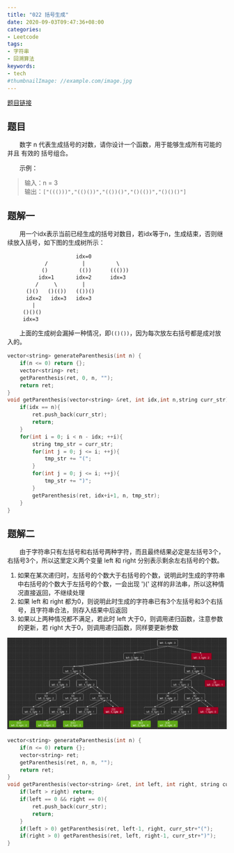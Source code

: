 ```yaml
---
title: "022 括号生成"
date: 2020-09-03T09:47:36+08:00
categories:
- Leetcode
tags:
- 字符串
- 回溯算法
keywords:
- tech
#thumbnailImage: //example.com/image.jpg
---
```

[题目链接](https://leetcode-cn.com/problems/generate-parentheses/)
<!--more-->
## 题目
　　数字 n 代表生成括号的对数，请你设计一个函数，用于能够生成所有可能的并且 有效的 括号组合。

　　示例：
> 输入：n = 3  
输出：`["((()))","(()())","(())()","()(())","()()()"]`

## 题解一
　　用一个idx表示当前已经生成的括号对数目，若idx等于n，生成结束，否则继续放入括号，如下图的生成树所示：
```
                      idx=0
            /           |          \
           ()          (())      ((()))
          idx=1       idx=2      idx=3
         /     \        |
      ()()   ()(())   (())()
      idx=2   idx=3   idx=3
        |
     ()()()
     idx=3
```
　　上面的生成树会漏掉一种情况，即`(()())`，因为每次放左右括号都是成对放入的。

```cpp
vector<string> generateParenthesis(int n) {
    if(n <= 0) return {};
    vector<string> ret;
    getParenthesis(ret, 0, n, "");
    return ret;
}
void getParenthesis(vector<string> &ret, int idx,int n,string curr_str){
    if(idx == n){
        ret.push_back(curr_str);
        return;
    }
    for(int i = 0; i < n - idx; ++i){
        string tmp_str = curr_str;
        for(int j = 0; j <= i; ++j){
            tmp_str += "(";
        }
        for(int j = 0; j <= i; ++j){
            tmp_str += ")";
        }
        getParenthesis(ret, idx+i+1, n, tmp_str);
    }
}
```

## 题解二
　　由于字符串只有左括号和右括号两种字符，而且最终结果必定是左括号3个，右括号3个，所以这里定义两个变量 left 和 right 分别表示剩余左右括号的个数。
1. 如果在某次递归时，左括号的个数大于右括号的个数，说明此时生成的字符串中右括号的个数大于左括号的个数，一会出现 ')(' 这样的非法串，所以这种情况直接返回，不继续处理
2. 如果 left 和 right 都为0，则说明此时生成的字符串已有3个左括号和3个右括号，且字符串合法，则存入结果中后返回
3. 如果以上两种情况都不满足，若此时 left 大于0，则调用递归函数，注意参数的更新，若 right 大于0，则调用递归函数，同样要更新参数

![括号生成](/Leetcode/022/括号生成.png)

```cpp
vector<string> generateParenthesis(int n) {
    if(n <= 0) return {};
    vector<string> ret;
    getParenthesis(ret, n, n, "");
    return ret;
}
void getParenthesis(vector<string> &ret, int left, int right, string curr_str){
    if(left > right) return;
    if(left == 0 && right == 0){
        ret.push_back(curr_str);
        return;
    }
    if(left > 0) getParenthesis(ret, left-1, right, curr_str+"(");
    if(right > 0) getParenthesis(ret, left, right-1, curr_str+")");
}
```
